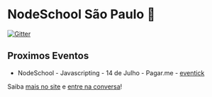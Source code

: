 # NodeSchool São Paulo :office:

[![Gitter](https://badges.gitter.im/Join%20Chat.svg)](https://gitter.im/nodeschool/sao-paulo?utm_source=badge&utm_medium=badge&utm_campaign=pr-badge&utm_content=badge)

## Proximos Eventos
* NodeSchool - Javascripting - 14 de Julho - Pagar.me - [eventick](http://even.tc/1a-nodeschool-javascripting)

Saiba [mais no site](http://nodeschool.io/saopaulo) e [entre na conversa](https://github.com/nodeschool/saopaulo/issues)!
